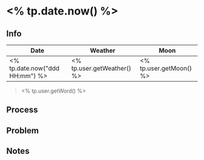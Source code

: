 # <% tp.date.now() %>

## Info

| Date           | Weather      | Moon |
| -------------- | ------------ | ---- |
| <% tp.date.now("ddd HH:mm") %> | <% tp.user.getWeather() %> | <% tp.user.getMoon() %> |

> <% tp.user.getWord() %>

## Process

## Problem

## Notes


